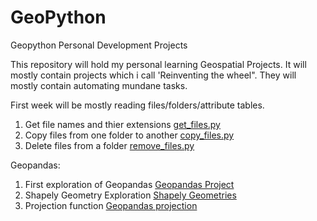 # GeoPython
Geopython Personal Development Projects

This repository will hold my personal learning Geospatial Projects.
It will mostly contain projects which i call 'Reinventing the wheel". They will mostly contain automating mundane tasks.

First week will be mostly reading files/folders/attribute tables. 

1. Get file names and thier extensions [get_files.py](https://github.com/shakasom/GeoPython/edit/master/Folder_Basics/copy_files.py)
2. Copy files from one folder to another [copy_files.py](https://github.com/shakasom/GeoPython/blob/master/Folder_Basics/copy_files.py)
3. Delete files from a folder [remove_files.py](https://github.com/shakasom/GeoPython/blob/master/Folder_Basics/remove_files.py)

Geopandas:
1. First exploration of Geopandas [Geopandas Project](https://github.com/shakasom/GeoPython/blob/master/Geopandas%20Project.ipynb)
2. Shapely Geometry Exploration  [Shapely Geometries](https://github.com/shakasom/GeoPython/blob/master/Shapely_LineStrings.ipynb)
3. Projection function [Geopandas projection](https://github.com/shakasom/GeoPython/blob/master/projeciton_funciton.py)


